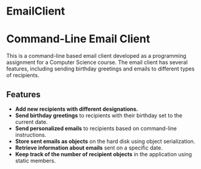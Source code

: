 # EmailClient

# Command-Line Email Client
This is a command-line based email client developed as a programming assignment for a Computer Science course. The email client has several features, including sending birthday greetings and emails to different types of recipients.

## Features

- **Add new recipients with different designations.**
- **Send birthday greetings** to recipients with their birthday set to the current date.
- **Send personalized emails** to recipients based on command-line instructions.
- **Store sent emails as objects** on the hard disk using object serialization.
- **Retrieve information about emails** sent on a specific date.
- **Keep track of the number of recipient objects** in the application using static members.
